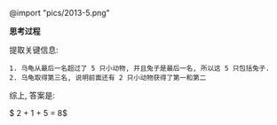 @import "pics/2013-5.png"

**思考过程**

提取关键信息:

    1. 乌龟从最后一名超过了 5 只小动物, 并且兔子是最后一名, 所以这 5 只包括兔子.
    2. 乌龟取得第三名, 说明前面还有 2 只小动物获得了第一和第二

综上, 答案是:

$ 2 + 1 + 5 = 8$